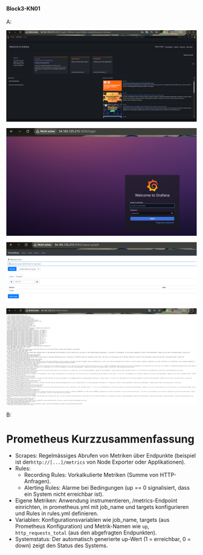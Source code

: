 #### Block3-KN01

A:




![img.png](Files/img.png)



![img_1.png](Files/img_1.png)



![img_2.png](Files/img_2.png)


![img_3.png](Files/img_3.png)



B:

# Prometheus Kurzzusammenfassung

- Scrapes: Regelmässiges Abrufen von Metriken über Endpunkte (beispiel ist der`http://[...]/metrics` von Node Exporter oder Applikationen).
- Rules:
    - Recording Rules: Vorkalkulierte Metriken (Summe von HTTP-Anfragen).
    - Alerting Rules: Alarme bei Bedingungen (up == 0 signalisiert, dass ein System nicht erreichbar ist).
- Eigene Metriken: Anwendung instrumentieren, /metrics-Endpoint einrichten, in prometheus.yml mit job_name und targets konfigurieren und Rules in rules.yml definieren.
- Variablen: Konfigurationsvariablen wie job_name, targets (aus Prometheus Konfiguration) und Metrik-Namen wie `up`, `http_requests_total` (aus den abgefragten Endpunkten).
- Systemstatus: Der automatisch generierte up-Wert (1 = erreichbar, 0 = down) zeigt den Status des Systems.
